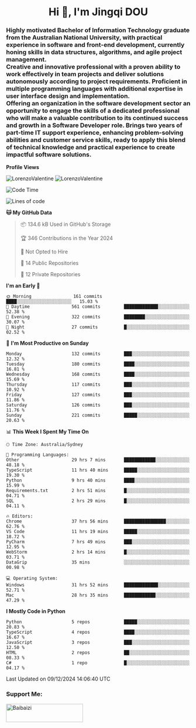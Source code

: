 <h1 align="center">Hi 👋, I'm Jingqi DOU</h1>
<h3 align="left">
Highly motivated Bachelor of Information Technology graduate from the Australian National University, with practical experience in software and front-end development, currently honing skills in data structures, algorithms, and agile project management. <br>
Creative and innovative professional with a proven ability to work effectively in team projects and deliver solutions autonomously according to project requirements. Proficient in multiple programming languages with additional expertise in user interface design and implementation. <br>
Offering an organization in the software development sector an opportunity to engage the skills of a dedicated professional who will make a valuable contribution to its continued success and growth in a Software Developer role. Brings two years of part-time IT support experience, enhancing problem-solving abilities and customer service skills, ready to apply this blend of technical knowledge and practical experience to create impactful software solutions.
</h3>

**Profile Views**<br>
<!-- <img src="https://count.getloli.com/get/@:name" alt="LorenzoValentine" theme="rule34" /> -->
<img src="https://count.getloli.com/@LorenzoValentine?name=LorenzoValentine&theme=asoul&padding=7&offset=0&align=center&scale=2&pixelated=1&darkmode=auto&prefix=020315" alt="LorenzoValentine" theme="rule34" />
<img src="https://count.getloli.com/@LorenzoValentine?name=LorenzoValentine&theme=food&padding=7&offset=0&align=center&scale=2&pixelated=1&darkmode=auto&prefix=020315" alt="LorenzoValentine" theme="rule34" />


<!--START_SECTION:waka-->
![Code Time](http://img.shields.io/badge/Code%20Time-1%2C254%20hrs%2021%20mins-blue)

![Lines of code](https://img.shields.io/badge/From%20Hello%20World%20I%27ve%20Written-442.5%20thousand%20lines%20of%20code-blue)

**🐱 My GitHub Data** 

> 📦 134.6 kB Used in GitHub's Storage 
 > 
> 🏆 346 Contributions in the Year 2024
 > 
> 🚫 Not Opted to Hire
 > 
> 📜 14 Public Repositories 
 > 
> 🔑 12 Private Repositories 
 > 
**I'm an Early 🐤** 

```text
🌞 Morning                161 commits         ████░░░░░░░░░░░░░░░░░░░░░   15.03 % 
🌆 Daytime                561 commits         █████████████░░░░░░░░░░░░   52.38 % 
🌃 Evening                322 commits         ████████░░░░░░░░░░░░░░░░░   30.07 % 
🌙 Night                  27 commits          █░░░░░░░░░░░░░░░░░░░░░░░░   02.52 % 
```
📅 **I'm Most Productive on Sunday** 

```text
Monday                   132 commits         ███░░░░░░░░░░░░░░░░░░░░░░   12.32 % 
Tuesday                  180 commits         ████░░░░░░░░░░░░░░░░░░░░░   16.81 % 
Wednesday                168 commits         ████░░░░░░░░░░░░░░░░░░░░░   15.69 % 
Thursday                 117 commits         ███░░░░░░░░░░░░░░░░░░░░░░   10.92 % 
Friday                   127 commits         ███░░░░░░░░░░░░░░░░░░░░░░   11.86 % 
Saturday                 126 commits         ███░░░░░░░░░░░░░░░░░░░░░░   11.76 % 
Sunday                   221 commits         █████░░░░░░░░░░░░░░░░░░░░   20.63 % 
```


📊 **This Week I Spent My Time On** 

```text
🕑︎ Time Zone: Australia/Sydney

💬 Programming Languages: 
Other                    29 hrs 7 mins       ████████████░░░░░░░░░░░░░   48.18 % 
TypeScript               11 hrs 40 mins      █████░░░░░░░░░░░░░░░░░░░░   19.30 % 
Python                   9 hrs 40 mins       ████░░░░░░░░░░░░░░░░░░░░░   15.99 % 
Requirements.txt         2 hrs 51 mins       █░░░░░░░░░░░░░░░░░░░░░░░░   04.71 % 
SQL                      2 hrs 29 mins       █░░░░░░░░░░░░░░░░░░░░░░░░   04.11 % 

🔥 Editors: 
Chrome                   37 hrs 56 mins      ████████████████░░░░░░░░░   62.76 % 
VS Code                  11 hrs 19 mins      █████░░░░░░░░░░░░░░░░░░░░   18.72 % 
PyCharm                  7 hrs 49 mins       ███░░░░░░░░░░░░░░░░░░░░░░   12.95 % 
WebStorm                 2 hrs 14 mins       █░░░░░░░░░░░░░░░░░░░░░░░░   03.71 % 
DataGrip                 35 mins             ░░░░░░░░░░░░░░░░░░░░░░░░░   00.98 % 

💻 Operating System: 
Windows                  31 hrs 52 mins      █████████████░░░░░░░░░░░░   52.71 % 
Mac                      28 hrs 35 mins      ████████████░░░░░░░░░░░░░   47.29 % 
```

**I Mostly Code in Python** 

```text
Python                   5 repos             █████░░░░░░░░░░░░░░░░░░░░   20.83 % 
TypeScript               4 repos             ████░░░░░░░░░░░░░░░░░░░░░   16.67 % 
JavaScript               3 repos             ███░░░░░░░░░░░░░░░░░░░░░░   12.50 % 
HTML                     2 repos             ██░░░░░░░░░░░░░░░░░░░░░░░   08.33 % 
C#                       1 repo              █░░░░░░░░░░░░░░░░░░░░░░░░   04.17 % 
```




 Last Updated on 09/12/2024 14:06:40 UTC
<!--END_SECTION:waka-->

<!-- [![willianrod's wakatime stats](https://github-readme-stats.vercel.app/api/wakatime?username=lorenzoval2050)](https://github.com/anuraghazra/github-readme-stats) -->


<h3 align="left">Support Me:</h3>
<p><a href="https://www.buymeacoffee.com/Baibaizi"> <img align="left" src="https://cdn.buymeacoffee.com/buttons/v2/default-yellow.png" height="50" width="210" alt="Baibaizi" /></a></p><br><br>
